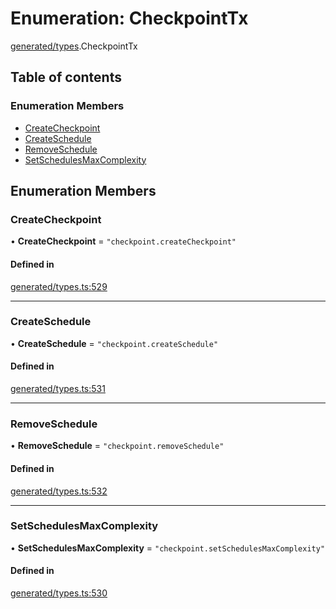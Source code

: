 # Enumeration: CheckpointTx

[generated/types](../wiki/generated.types).CheckpointTx

## Table of contents

### Enumeration Members

- [CreateCheckpoint](../wiki/generated.types.CheckpointTx#createcheckpoint)
- [CreateSchedule](../wiki/generated.types.CheckpointTx#createschedule)
- [RemoveSchedule](../wiki/generated.types.CheckpointTx#removeschedule)
- [SetSchedulesMaxComplexity](../wiki/generated.types.CheckpointTx#setschedulesmaxcomplexity)

## Enumeration Members

### CreateCheckpoint

• **CreateCheckpoint** = ``"checkpoint.createCheckpoint"``

#### Defined in

[generated/types.ts:529](https://github.com/PolymeshAssociation/polymesh-sdk/blob/339b7503/src/generated/types.ts#L529)

___

### CreateSchedule

• **CreateSchedule** = ``"checkpoint.createSchedule"``

#### Defined in

[generated/types.ts:531](https://github.com/PolymeshAssociation/polymesh-sdk/blob/339b7503/src/generated/types.ts#L531)

___

### RemoveSchedule

• **RemoveSchedule** = ``"checkpoint.removeSchedule"``

#### Defined in

[generated/types.ts:532](https://github.com/PolymeshAssociation/polymesh-sdk/blob/339b7503/src/generated/types.ts#L532)

___

### SetSchedulesMaxComplexity

• **SetSchedulesMaxComplexity** = ``"checkpoint.setSchedulesMaxComplexity"``

#### Defined in

[generated/types.ts:530](https://github.com/PolymeshAssociation/polymesh-sdk/blob/339b7503/src/generated/types.ts#L530)
